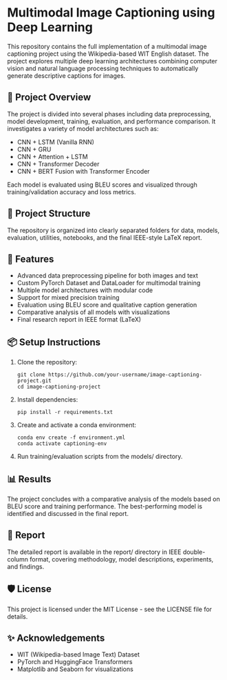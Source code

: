 # Multimodal Image Captioning using Deep Learning

This repository contains the full implementation of a multimodal image captioning project using the Wikipedia-based WIT English dataset. The project explores multiple deep learning architectures combining computer vision and natural language processing techniques to automatically generate descriptive captions for images.

## 📝 Project Overview

The project is divided into several phases including data preprocessing, model development, training, evaluation, and performance comparison. It investigates a variety of model architectures such as:

- CNN + LSTM (Vanilla RNN)
- CNN + GRU
- CNN + Attention + LSTM
- CNN + Transformer Decoder
- CNN + BERT Fusion with Transformer Encoder

Each model is evaluated using BLEU scores and visualized through training/validation accuracy and loss metrics.

## 📁 Project Structure

The repository is organized into clearly separated folders for data, models, evaluation, utilities, notebooks, and the final IEEE-style LaTeX report.

## 🚀 Features

- Advanced data preprocessing pipeline for both images and text
- Custom PyTorch Dataset and DataLoader for multimodal training
- Multiple model architectures with modular code
- Support for mixed precision training
- Evaluation using BLEU score and qualitative caption generation
- Comparative analysis of all models with visualizations
- Final research report in IEEE format (LaTeX)

## 📦 Setup Instructions

1. Clone the repository:
   ```
   git clone https://github.com/your-username/image-captioning-project.git
   cd image-captioning-project
   ```
2. Install dependencies:
    ```
    pip install -r requirements.txt
    ```
3. Create and activate a conda environment:
    ```
    conda env create -f environment.yml
    conda activate captioning-env
    ```
4. Run training/evaluation scripts from the models/ directory.

## 📊 Results
The project concludes with a comparative analysis of the models based on BLEU score and training performance. The best-performing model is identified and discussed in the final report.

## 📄 Report
The detailed report is available in the report/ directory in IEEE double-column format, covering methodology, model descriptions, experiments, and findings.

## 🛡 License
This project is licensed under the MIT License - see the LICENSE file for details.

## ✨ Acknowledgements
- WIT (Wikipedia-based Image Text) Dataset
- PyTorch and HuggingFace Transformers
- Matplotlib and Seaborn for visualizations